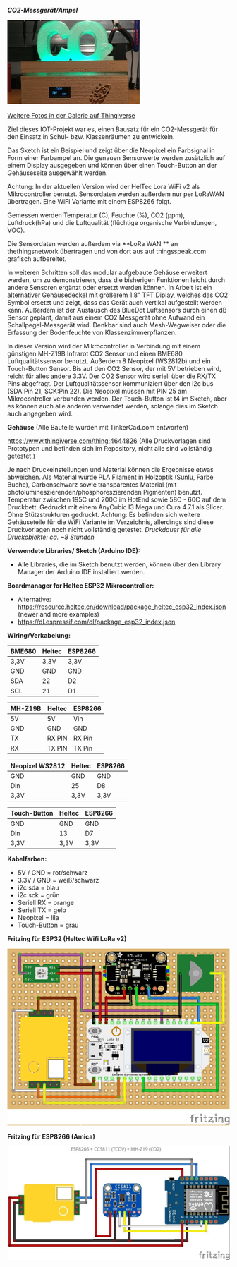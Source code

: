 ***CO2-Messgerät/Ampel***

![CO2-Ampel_Galerie](images/CO2-Meter2.jpg)

[Weitere Fotos in der Galerie auf Thingiverse](https://www.thingiverse.com/thing:4644826)

Ziel dieses IOT-Projekt war es, einen Bausatz für ein CO2-Messgerät für den Einsatz in Schul- bzw. Klassenräumen zu entwickeln. 

Das Sketch ist ein Beispiel und zeigt über die Neopixel ein Farbsignal in Form einer Farbampel an. Die genauen Sensorwerte werden zusätzlich auf einem Display ausgegeben und können über einen Touch-Button an der Gehäuseseite ausgewählt werden. 

Achtung: In der aktuellen Version wird der HelTec Lora WiFi v2 als Mikrocontroller benutzt. Sensordaten werden außerdem nur per LoRaWAN übertragen. Eine WiFi Variante mit einem ESP8266 folgt.

Gemessen werden Temperatur (C), Feuchte (%), CO2 (ppm), Luftdruck(hPa) und die Luftqualität (flüchtige organische Verbindungen, VOC).

Die Sensordaten werden außerdem via **LoRa WAN ** an thethingsnetwork übertragen und von dort aus auf thingsspeak.com grafisch aufbereitet.

In weiteren Schritten soll das modular aufgebaute Gehäuse erweitert werden, um zu demonstrieren, dass die bisherigen Funktionen leicht durch andere Sensoren ergänzt oder ersetzt werden können. In Arbeit ist ein alternativer Gehäusedeckel mit größerem 1.8" TFT Diplay, welches das CO2 Symbol ersetzt und zeigt, dass das Gerät auch vertikal aufgestellt werden kann. Außerdem ist der Austausch des BlueDot Luftsensors durch einen dB Sensor geplant, damit aus einem CO2 Messgerät ohne Aufwand ein Schallpegel-Messgerät wird. Denkbar sind auch Mesh-Wegweiser oder die Erfassung der Bodenfeuchte von Klassenzimmerpflanzen.

In dieser Version wird der Mikrocontroller in Verbindung mit einem günstigen MH-Z19B Infrarot CO2 Sensor und einen BME680 Luftqualitätssensor benutzt. Außerdem 8 Neopixel (WS2812b) und ein Touch-Button Sensor. Bis auf den CO2 Sensor, der mit 5V betrieben wird, reicht für alles andere 3.3V. Der CO2 Sensor wird seriell über die RX/TX Pins abgefragt. Der Luftqualitätssensor kommuniziert über den i2c bus (SDA:Pin 21, SCK:Pin 22). Die Neopixel müssen mit PIN 25 am Mikrocontroller verbunden werden. Der Touch-Button ist t4 im Sketch, aber es können auch alle anderen verwendet werden, solange dies im Sketch auch angegeben wird.

**Gehäuse** (Alle Bauteile wurden mit TinkerCad.com entworfen)

https://www.thingiverse.com/thing:4644826
(Alle Druckvorlagen sind Prototypen und befinden sich im Repository, nicht alle sind vollständig getestet.)

Je nach Druckeinstellungen und Material können die Ergebnisse etwas abweichen. Als Material wurde PLA Filament in Holzoptik (Sunlu, Farbe Buche), Carbonschwarz sowie transparentes Material (mit photolumineszierenden/phosphoreszierenden Pigmenten) benutzt. Temperatur zwischen 195C und 200C im HotEnd sowie 58C - 60C auf dem Druckbett. Gedruckt mit einem AnyCubic I3 Mega und Cura 4.7.1 als Slicer. Ohne Stützstrukturen gedruckt.
Achtung: Es befinden sich weitere Gehäuseteile für die WiFi Variante im Verzeichnis, allerdings sind diese Druckvorlagen noch nicht vollständig getestet.
*Druckdauer für alle Druckobjekte: ca. ~8 Stunden*

**Verwendete Libraries/ Sketch (Arduino IDE):**                                        
-  Alle Libraries, die im Sketch benutzt werden, können über den Library Manager der Arduino IDE installiert werden.

**Boardmanager for Heltec ESP32 Mikrocontroller:**
- Alternative: https://resource.heltec.cn/download/package_heltec_esp32_index.json (newer and more examples)
- https://dl.espressif.com/dl/package_esp32_index.json

**Wiring/Verkabelung:**



| BME680 | Heltec | ESP8266|
| ------ | ------ |-------|
| 3,3V | 3,3V | 3,3V |
| GND | GND | GND | 
| SDA | 22 | D2 |
| SCL | 21 | D1 |

| MH-Z19B | Heltec | ESP8266
| ------ | ------ |-------|
| 5V | 5V | Vin
| GND | GND | GND|
| TX | RX PIN | RX Pin
| RX | TX PIN | TX Pin

| Neopixel WS2812 | Heltec | ESP8266
| ------ | ------ |------ |
| GND | GND | GND |
| Din | 25 | D8 |
| 3,3V | 3,3V | 3,3V|

| Touch-Button | Heltec | ESP8266
| ------ | ------ | ------|
| GND | GND | GND |
| Din | 13 | D7 |
| 3,3V | 3,3V | 3,3V

**Kabelfarben:**

- 5V / GND = rot/schwarz
- 3.3V / GND = weiß/schwarz
- i2c sda = blau 
- i2c sck = grün
- Seriell RX = orange
- Seriell TX = gelb
- Neopixel = lila
- Touch-Button = grau

**Fritzing für ESP32 (Heltec Wifi LoRa v2)**

![CO2-Ampel_Schema](images/CO2Ampel_WiringDiagram.png)

**Fritzing für ESP8266 (Amica)**

![CO2-Ampel_ESP8266_Schema](images/Schema_ESP8266.jpeg)




